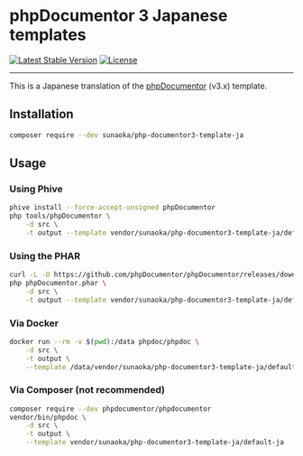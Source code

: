# phpDocumentor 3 Japanese templates

[![Latest Stable Version](https://poser.pugx.org/sunaoka/php-documentor3-template-ja/v/stable)](https://packagist.org/packages/sunaoka/php-documentor3-template-ja)
[![License](https://poser.pugx.org/sunaoka/php-documentor3-template-ja/license)](https://packagist.org/packages/sunaoka/php-documentor3-template-ja)

---

This is a Japanese translation of the [phpDocumentor](https://github.com/phpDocumentor/phpDocumentor) (v3.x) template.

## Installation

```bash
composer require --dev sunaoka/php-documentor3-template-ja
```

## Usage

### Using Phive

```bash
phive install --force-accept-unsigned phpDocumentor
php tools/phpDocumentor \
    -d src \
    -t output --template vendor/sunaoka/php-documentor3-template-ja/default-ja
```

### Using the PHAR

```bash
curl -L -O https://github.com/phpDocumentor/phpDocumentor/releases/download/v3.1.0/phpDocumentor.phar
php phpDocumentor.phar \
    -d src \
    -t output --template vendor/sunaoka/php-documentor3-template-ja/default-ja
```

### Via Docker

```bash
docker run --rm -v $(pwd):/data phpdoc/phpdoc \
    -d src \
    -t output \
    --template /data/vendor/sunaoka/php-documentor3-template-ja/default-ja
```

### Via Composer (not recommended)

```bash
composer require --dev phpdocumentor/phpdocumentor
vendor/bin/phpdoc \
    -d src \
    -t output \
    --template vendor/sunaoka/php-documentor3-template-ja/default-ja
```
